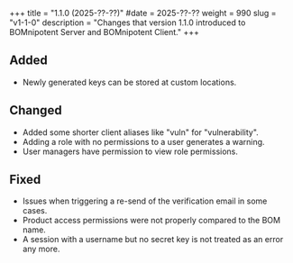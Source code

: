 +++
title = "1.1.0 (2025-??-??)"
#date = 2025-??-??
weight = 990
slug = "v1-1-0"
description = "Changes that version 1.1.0 introduced to BOMnipotent Server and BOMnipotent Client."
+++

## Added
- Newly generated keys can be stored at custom locations.

## Changed
- Added some shorter client aliases like "vuln" for "vulnerability".
- Adding a role with no permissions to a user generates a warning.
- User managers have permission to view role permissions.

## Fixed
- Issues when triggering a re-send of the verification email in some cases.
- Product access permissions were not properly compared to the BOM name.
- A session with a username but no secret key is not treated as an error any more.
